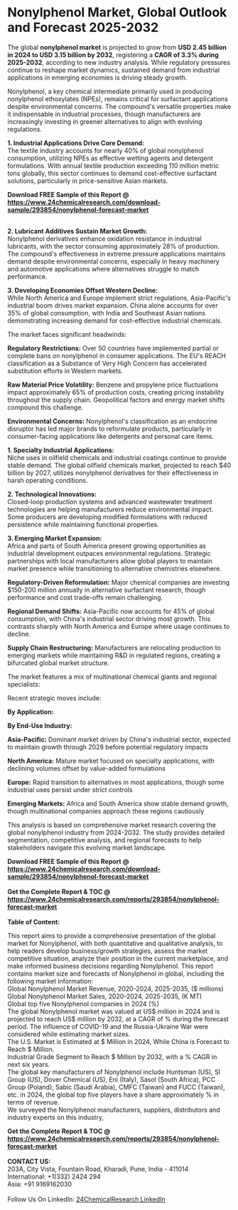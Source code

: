 <h1>Nonylphenol Market, Global Outlook and Forecast 2025-2032</h1><p>The global <strong>nonylphenol market</strong> is projected to grow from <strong>USD 2.45 billion in 2024 to USD 3.15 billion by 2032</strong>, registering a <strong>CAGR of 3.3% during 2025-2032</strong>, according to new industry analysis. While regulatory pressures continue to reshape market dynamics, sustained demand from industrial applications in emerging economies is driving steady growth.</p><p>Nonylphenol, a key chemical intermediate primarily used in producing nonylphenol ethoxylates (NPEs), remains critical for surfactant applications despite environmental concerns. The compound's versatile properties make it indispensable in industrial processes, though manufacturers are increasingly investing in greener alternatives to align with evolving regulations.</p><p><strong>1. Industrial Applications Drive Core Demand:</strong><br>
The textile industry accounts for nearly 40% of global nonylphenol consumption, utilizing NPEs as effective wetting agents and detergent formulations. With annual textile production exceeding 110 million metric tons globally, this sector continues to demand cost-effective surfactant solutions, particularly in price-sensitive Asian markets.</p><div><b>Download FREE Sample of this Report @ 
            <a href="https://www.24chemicalresearch.com/download-sample/293854/nonylphenol-forecast-market">
            https://www.24chemicalresearch.com/download-sample/293854/nonylphenol-forecast-market</a></b></div><br><p><strong>2. Lubricant Additives Sustain Market Growth:</strong><br>
Nonylphenol derivatives enhance oxidation resistance in industrial lubricants, with the sector consuming approximately 28% of production. The compound's effectiveness in extreme pressure applications maintains demand despite environmental concerns, especially in heavy machinery and automotive applications where alternatives struggle to match performance.</p><p><strong>3. Developing Economies Offset Western Decline:</strong><br>
While North America and Europe implement strict regulations, Asia-Pacific's industrial boom drives market expansion. China alone accounts for over 35% of global consumption, with India and Southeast Asian nations demonstrating increasing demand for cost-effective industrial chemicals.</p><p>The market faces significant headwinds:</p><p><strong>Regulatory Restrictions:</strong> Over 50 countries have implemented partial or complete bans on nonylphenol in consumer applications. The EU's REACH classification as a Substance of Very High Concern has accelerated substitution efforts in Western markets.</p><p><strong>Raw Material Price Volatility:</strong> Benzene and propylene price fluctuations impact approximately 65% of production costs, creating pricing instability throughout the supply chain. Geopolitical factors and energy market shifts compound this challenge.</p><p><strong>Environmental Concerns:</strong> Nonylphenol's classification as an endocrine disruptor has led major brands to reformulate products, particularly in consumer-facing applications like detergents and personal care items.</p><p><strong>1. Specialty Industrial Applications:</strong><br>
Niche uses in oilfield chemicals and industrial coatings continue to provide stable demand. The global oilfield chemicals market, projected to reach $40 billion by 2027, utilizes nonylphenol derivatives for their effectiveness in harsh operating conditions.</p><p><strong>2. Technological Innovations:</strong><br>
Closed-loop production systems and advanced wastewater treatment technologies are helping manufacturers reduce environmental impact. Some producers are developing modified formulations with reduced persistence while maintaining functional properties.</p><p><strong>3. Emerging Market Expansion:</strong><br>
Africa and parts of South America present growing opportunities as industrial development outpaces environmental regulations. Strategic partnerships with local manufacturers allow global players to maintain market presence while transitioning to alternative chemistries elsewhere.</p><p><strong>Regulatory-Driven Reformulation:</strong> Major chemical companies are investing $150-200 million annually in alternative surfactant research, though performance and cost trade-offs remain challenging.</p><p><strong>Regional Demand Shifts:</strong> Asia-Pacific now accounts for 45% of global consumption, with China's industrial sector driving most growth. This contrasts sharply with North America and Europe where usage continues to decline.</p><p><strong>Supply Chain Restructuring:</strong> Manufacturers are relocating production to emerging markets while maintaining R&amp;D in regulated regions, creating a bifurcated global market structure.</p><p>The market features a mix of multinational chemical giants and regional specialists:</p><p>Recent strategic moves include:</p><p><strong>By Application:</strong></p><p><strong>By End-Use Industry:</strong></p><p><strong>Asia-Pacific:</strong> Dominant market driven by China's industrial sector, expected to maintain growth through 2028 before potential regulatory impacts</p><p><strong>North America:</strong> Mature market focused on specialty applications, with declining volumes offset by value-added formulations</p><p><strong>Europe:</strong> Rapid transition to alternatives in most applications, though some industrial uses persist under strict controls</p><p><strong>Emerging Markets:</strong> Africa and South America show stable demand growth, though multinational companies approach these regions cautiously</p><p>This analysis is based on comprehensive market research covering the global nonylphenol industry from 2024-2032. The study provides detailed segmentation, competitive analysis, and regional forecasts to help stakeholders navigate this evolving market landscape.</p><div><b>Download FREE Sample of this Report @ 
            <a href="https://www.24chemicalresearch.com/download-sample/293854/nonylphenol-forecast-market">
            https://www.24chemicalresearch.com/download-sample/293854/nonylphenol-forecast-market</a></b></div><br><div><b>Get the Complete Report & TOC @ 
            <a href="https://www.24chemicalresearch.com/reports/293854/nonylphenol-forecast-market">
            https://www.24chemicalresearch.com/reports/293854/nonylphenol-forecast-market</a></b></div><br>
            <b>Table of Content:</b><p>This report aims to provide a comprehensive presentation of the global market for Nonylphenol, with both quantitative and qualitative analysis, to help readers develop business/growth strategies, assess the market competitive situation, analyze their position in the current marketplace, and make informed business decisions regarding Nonylphenol. This report contains market size and forecasts of Nonylphenol in global, including the following market information:<br />
Global Nonylphenol Market Revenue, 2020-2024, 2025-2035, ($ millions)<br />
Global Nonylphenol Market Sales, 2020-2024, 2025-2035, (K MT)<br />
Global top five Nonylphenol companies in 2024 (%)<br />
The global Nonylphenol market was valued at US$ million in 2024 and is projected to reach US$ million by 2032, at a CAGR of % during the forecast period. The influence of COVID-19 and the Russia-Ukraine War were considered while estimating market sizes.<br />
The U.S. Market is Estimated at $ Million in 2024, While China is Forecast to Reach $ Million.<br />
Industrial Grade Segment to Reach $ Million by 2032, with a % CAGR in next six years.<br />
The global key manufacturers of Nonylphenol include Huntsman (US), SI Group (US), Dover Chemical (US), Eni (Italy), Sasol (South Africa), PCC Group (Poland), Sabic (Saudi Arabia), CMFC (Taiwan) and FUCC (Taiwan), etc. in 2024, the global top five players have a share approximately % in terms of revenue.<br />
We surveyed the Nonylphenol manufacturers, suppliers, distributors and industry experts on this industry,</p><div><b>Get the Complete Report & TOC @ 
            <a href="https://www.24chemicalresearch.com/reports/293854/nonylphenol-forecast-market">
            https://www.24chemicalresearch.com/reports/293854/nonylphenol-forecast-market</a></b></div><br><b>CONTACT US:</b><br>
            203A, City Vista, Fountain Road, Kharadi, Pune, India - 411014<br>
            International: +1(332) 2424 294<br>
            Asia: +91 9169162030 <br><br>
            Follow Us On LinkedIn: <a href="https://www.linkedin.com/company/24chemicalresearch/">24ChemicalResearch LinkedIn</a>